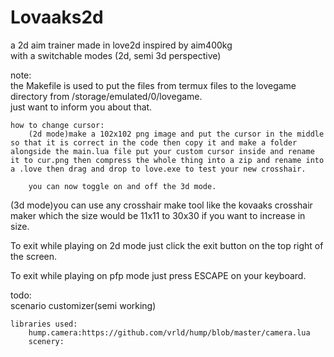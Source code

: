 # Lovaaks2d

a 2d aim trainer made in love2d inspired by aim400kg  
with a switchable modes (2d, semi 3d perspective)  

note:  
    the Makefile is used to put the files from termux files to the lovegame directory from /storage/emulated/0/lovegame.  
just want to inform you about that.  

    how to change cursor:  
        (2d mode)make a 102x102 png image and put the cursor in the middle so that it is correct in the code then copy it and make a folder alongside the main.lua file put your custom cursor inside and rename it to cur.png then compress the whole thing into a zip and rename into a .love then drag and drop to love.exe to test your new crosshair.  

        you can now toggle on and off the 3d mode.  
  
  
(3d mode)you can use any crosshair make tool like the kovaaks crosshair maker which the size would be 11x11 to 30x30 if you want to increase in size.  
  
  
  
To exit while playing on 2d mode just click the exit button on the top right of the screen.  
  
To exit while playing on pfp mode just press ESCAPE on your keyboard.  


todo:  
    scenario customizer(semi working)  


    libraries used:  
        hump.camera:https://github.com/vrld/hump/blob/master/camera.lua
        scenery:
